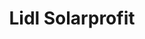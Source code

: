 ---
layout: default
modal-id: 13
img: lidl.jpg
title: "Lidl Solarprofit"
alt: "Lidl Solarprofit"
categoria: Corporativos
description: "Lidl Solarprofit"
video: <iframe src="https://player.vimeo.com/video/351383353?h=8860f41596" width="640" height="360" frameborder="0" allow="autoplay; fullscreen; picture-in-picture" allowfullscreen></iframe>
---
